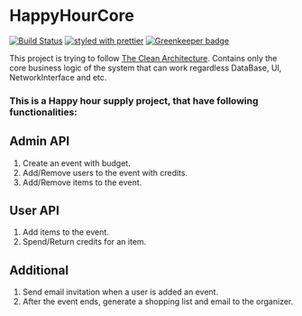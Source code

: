# HappyHourCore

[![Build Status](https://travis-ci.org/VividKnife/happy-hour-core.svg?branch=master)](https://travis-ci.org/VividKnife/happy-hour-core)
[![styled with prettier](https://img.shields.io/badge/styled_with-prettier-ff69b4.svg)](https://github.com/prettier/prettier) [![Greenkeeper badge](https://badges.greenkeeper.io/VividKnife/happy-hour-core.svg)](https://greenkeeper.io/)

This project is trying to follow [The Clean Architecture](http://blog.cleancoder.com/uncle-bob/2012/08/13/the-clean-architecture.html). Contains only the core business logic of the system that can work regardless DataBase, UI, NetworkInterface and etc. 

### This is a Happy hour supply project, that have following functionalities:

## Admin API
1. Create an event with budget.
1. Add/Remove users to the event with credits.
1. Add/Remove items to the event. 
 
## User API
1. Add items to the event.
1. Spend/Return credits for an item. 

## Additional
1. Send email invitation when a user is added an event.
1. After the event ends, generate a shopping list and email to the organizer.